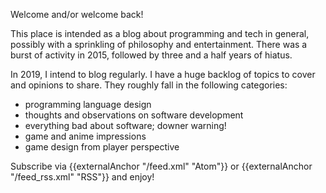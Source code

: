 Welcome and/or welcome back!

This place is intended as a blog about programming and tech in general, possibly with a sprinkling of philosophy and entertainment. There was a burst of activity in 2015, followed by three and a half years of hiatus.

In 2019, I intend to blog regularly. I have a huge backlog of topics to cover and opinions to share. They roughly fall in the following categories:

* programming language design
* thoughts and observations on software development
* everything bad about software; downer warning!
* game and anime impressions
* game design from player perspective

Subscribe via {{externalAnchor "/feed.xml" "Atom"}} or {{externalAnchor "/feed_rss.xml" "RSS"}} and enjoy!
